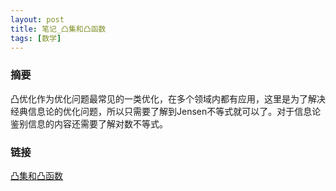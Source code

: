```yaml
---
layout: post
title: 笔记_凸集和凸函数
tags: [数学]
---
```


### 摘要

凸优化作为优化问题最常见的一类优化，在多个领域内都有应用，这里是为了解决经典信息论的优化问题，所以只需要了解到Jensen不等式就可以了。对于信息论鉴别信息的内容还需要了解对数不等式。

### 链接

[凸集和凸函数](https://naibaowjk.github.io/documents/凸集和凸函数.pdf)